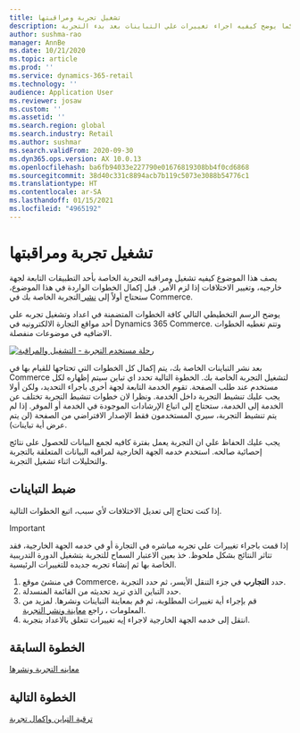 ```yaml
---
title: تشغيل تجربة ومراقبتها
description: يصف هذا الموضوع كيفيه تشغيل ومراقبه تجربه في خدمه جهة خارجيه. كما يوضح كيفيه اجراء تغييرات علي التباينات بعد بدء التجربة.
author: sushma-rao
manager: AnnBe
ms.date: 10/21/2020
ms.topic: article
ms.prod: ''
ms.service: dynamics-365-retail
ms.technology: ''
audience: Application User
ms.reviewer: josaw
ms.custom: ''
ms.assetid: ''
ms.search.region: global
ms.search.industry: Retail
ms.author: sushmar
ms.search.validFrom: 2020-09-30
ms.dyn365.ops.version: AX 10.0.13
ms.openlocfilehash: ba6fb94033e227790e01676819308bb4f0cd6868
ms.sourcegitcommit: 38d40c331c8894acb7b119c5073e3088b54776c1
ms.translationtype: HT
ms.contentlocale: ar-SA
ms.lasthandoff: 01/15/2021
ms.locfileid: "4965192"
---
```

# <a name="run-and-monitor-an-experiment"></a>تشغيل تجربة ومراقبتها

يصف هذا الموضوع كيفيه تشغيل ومراقبه التجربة الخاصة بأحد التطبيقات التابعة لجهة خارجيه، وتغيير الاختلافات إذا لزم الأمر. قبل إكمال الخطوات الواردة في هذا الموضوع، ستحتاج أولاً إلى [نشر ](experimentation-preview-publish.md) التجربة الخاصة بك في Commerce. 

يوضح الرسم التخطيطي التالي كافة الخطوات المتضمنة في اعداد وتشغيل تجربه علي أحد مواقع التجارة الالكترونيه في Dynamics 365 Commerce. وتتم تغطيه الخطوات الاضافيه في موضوعات منفصلة.

[![رحلة مستخدم التجربة - التشغيل والمراقبة](./media/experimentation_run_monitor.svg)](./media/experimentation_run_monitor.svg#lightbox)

بعد نشر التباينات الخاصة بك، يتم إكمال كل الخطوات التي تحتاجها للقيام بها في Commerce لتشغيل التجربة الخاصة بك. الخطوة التالية تحدد اي تباين سيتم إظهاره لكل مستخدم عند طلب الصفحة. تقوم الخدمة التابعة لجهة أخرى باجراء التحديد، ولكن أولا يجب عليك تنشيط التجربة داخل الخدمة. ونظرا لان خطوات تنشيط التجربة تختلف عن الخدمة إلى الخدمة، ستحتاج إلى اتباع الإرشادات الموجودة في الخدمة أو الموفر. إذا لم يتم تنشيط التجربة، سيري المستخدمون فقط الإصدار الافتراضي من الصفحة (لن يتم عرض أية تباينات).

يجب عليك الحفاظ علي ان التجربة يعمل بفترة كافيه لجمع البيانات للحصول على نتائج إحصائية صالحه. استخدم خدمه الجهة الخارجية لمراقبه البيانات المتعلقة بالتجربة والتحليلات اثناء تشغيل التجربة.

## <a name="adjust-your-variations"></a>ضبط التباينات
إذا كنت تحتاج إلى تعديل الاختلافات لأي سبب، اتبع الخطوات التالية.

> [!IMPORTANT]
> إذا قمت باجراء تغييرات علي تجربه مباشره في التجارة أو في خدمه الجهة الخارجية، فقد تتاثر النتائج بشكل ملحوظ. خذ بعين الاعتبار السماح للتجربة بتشغيل الدورة التدريبية الخاصة بها ثم إنشاء تجربه جديده للتغييرات الرئيسية.

1. في منشئ موقع Commerce، حدد **التجارب** في جزء التنقل الأيسر، ثم حدد التجربة. 
1. حدد التباين الذي تريد تحديثه من القائمة المنسدلة.
1. قم بإجراء أية تغييرات المطلوبة، ثم قم بمعاينة التباينات ونشرها. لمزيد من المعلومات ، راجع [معاينة ونشر التجربة](experimentation-preview-publish.md).
1. انتقل إلى خدمه الجهة الخارجية لاجراء إيه تغييرات تتعلق بالاعداد بتجربة.
    
## <a name="previous-step"></a>الخطوة السابقة
[معاينه التجربة ونشرها](experimentation-preview-publish.md)

## <a name="next-step"></a>الخطوة التالية
[ترقية التباين وإكمال تجربة](experimentation-review-complete.md)
